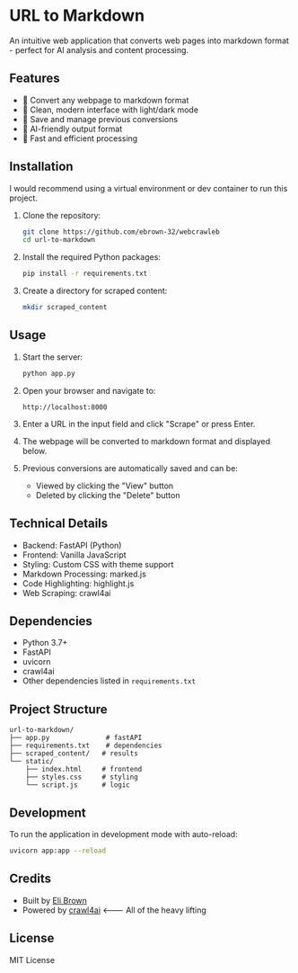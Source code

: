 # URL to Markdown

An intuitive web application that converts web pages into markdown format - perfect for AI analysis and content processing.

## Features

- 🔄 Convert any webpage to markdown format
- 🎨 Clean, modern interface with light/dark mode
- 💾 Save and manage previous conversions
- 🤖 AI-friendly output format
- 🚀 Fast and efficient processing

## Installation
I would recommend using a virtual environment or dev container to run this project.

1. Clone the repository:
   ```bash
   git clone https://github.com/ebrown-32/webcrawleb
   cd url-to-markdown
   ```

2. Install the required Python packages:
   ```bash
   pip install -r requirements.txt
   ```

3. Create a directory for scraped content:
   ```bash
   mkdir scraped_content
   ```

## Usage

1. Start the server:
   ```bash
   python app.py
   ```

2. Open your browser and navigate to:
   ```
   http://localhost:8000
   ```

3. Enter a URL in the input field and click "Scrape" or press Enter.

4. The webpage will be converted to markdown format and displayed below.

5. Previous conversions are automatically saved and can be:
   - Viewed by clicking the "View" button
   - Deleted by clicking the "Delete" button

## Technical Details

- Backend: FastAPI (Python)
- Frontend: Vanilla JavaScript
- Styling: Custom CSS with theme support
- Markdown Processing: marked.js
- Code Highlighting: highlight.js
- Web Scraping: crawl4ai

## Dependencies

- Python 3.7+
- FastAPI
- uvicorn
- crawl4ai
- Other dependencies listed in `requirements.txt`

## Project Structure 

```
url-to-markdown/
├── app.py              # fastAPI
├── requirements.txt    # dependencies
├── scraped_content/   # results
└── static/
    ├── index.html     # frontend
    ├── styles.css     # styling
    └── script.js      # logic
```

## Development

To run the application in development mode with auto-reload:
```bash
uvicorn app:app --reload
```

## Credits

- Built by [Eli Brown](https://elibrown.info)
- Powered by [crawl4ai](https://github.com/unclecode/crawl4ai) <--- All of the heavy lifting

## License

MIT License 